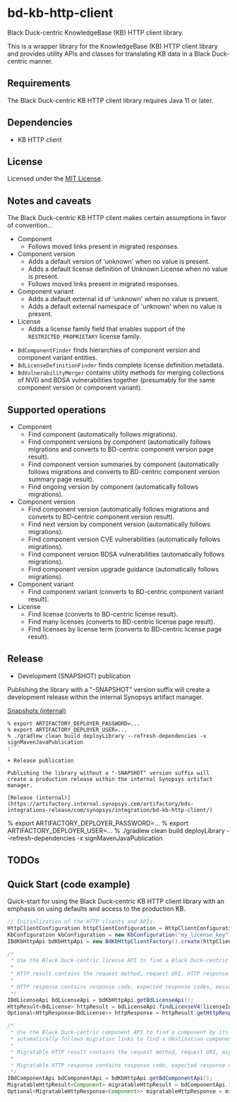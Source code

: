 # bd-kb-http-client

Black Duck-centric KnowledgeBase (KB) HTTP client library.

This is a wrapper library for the KnowledgeBase (KB) HTTP client library and provides 
utility APIs and classes for translating KB data in a Black Duck-centric manner. 

## Requirements

The Black Duck-centric KB HTTP client library requires Java 11 or later.

## Dependencies

* KB HTTP client

## License

Licensed under the [MIT License](https://github.com/blackducksoftware/kb-http-client/blob/main/LICENSE).

## Notes and caveats

The Black Duck-centric KB HTTP client makes certain assumptions in favor of convention...

+ Component
   - Follows moved links present in migrated responses.
+ Component version
   - Adds a default version of 'unknown' when no value is present.
   - Adds a default license definition of Unknown License when no value is present.
   - Follows moved links present in migrated responses.
+ Component variant
   - Adds a default external id of 'unknown' when no value is present.
   - Adds a default external namespace of 'unknown' when no value is present.
+ License
   - Adds a license family field that enables support of the `RESTRICTED_PROPRIETARY` license family.

* `BdComponentFinder` finds hierarchies of component version and component variant entities.
* `BdLicenseDefinitionFinder` finds complete license definition metadata.
* `BdVulnerabilityMerger` contains utility methods for merging collections of NVD and BDSA vulnerabilities together (presumably for the same component version or component variant).
   
## Supported operations

+ Component
   - Find component (automatically follows migrations).
   - Find component versions by component (automatically follows migrations and converts to BD-centric component version page result).
   - Find component version summaries by component (automatically follows migrations and converts to BD-centric component version summary page result).
   - Find ongoing version by component (automatically follows migrations).
+ Component version
   - Find component version (automatically follows migrations and converts to BD-centric component version result).
   - Find next version by component version (automatically follows migrations).
   - Find component version CVE vulnerabilities (automatically follows migrations).
   - Find component version BDSA vulnerabilities (automatically follows migrations).
   - Find component version upgrade guidance (automatically follows migrations).
+ Component variant
   - Find component variant (converts to BD-centric component variant result).
+ License
   - Find license (converts to BD-centric license result).  
   - Find many licenses (converts to BD-centric license page result). 
   - Find licenses by license term (converts to BD-centric license page result).
   
## Release

+ Development (SNAPSHOT) publication

Publishing the library with a "-SNAPSHOT" version suffix will create a development release within the internal Synopsys artifact manager.

[Snapshots (internal)](https://artifactory.internal.synopsys.com/artifactory/bds-integrations-snapshot/com/synopsys/integration/bd-kb-http-client/)

```
% export ARTIFACTORY_DEPLOYER_PASSWORD=...
% export ARTIFACTORY_DEPLOYER_USER=...
% ./gradlew clean build deployLibrary --refresh-dependencies -x signMavenJavaPublication
:```

+ Release publication

Publishing the library without a "-SNAPSHOT" version suffix will create a production release within the internal Synopsys artifact manager.

[Release (internal)](https://artifactory.internal.synopsys.com/artifactory/bds-integrations-release/com/synopsys/integration/bd-kb-http-client/)

```
% export ARTIFACTORY_DEPLOYER_PASSWORD=...
% export ARTIFACTORY_DEPLOYER_USER=...
% ./gradlew clean build deployLibrary --refresh-dependencies -x signMavenJavaPublication

## TODOs   

## Quick Start (code example)

Quick-start for using the Black Duck-centric KB HTTP client library with an emphasis on using defaults and access to the production KB.  

```java
// Initialization of the HTTP clients and APIs.
HttpClientConfiguration httpClientConfiguration = HttpClientConfigurationBuilder.create().userAgent("MyApplication/1.0").build();
KbConfiguration kbConfiguration = new KbConfiguration("my_license_key");
IBdKbHttpApi bdKbHttpApi = new BdKbHttpClientFactory().create(httpClientConfiguration, kbConfiguration);

/* 
 * Use the Black Duck-centric license API to find a Black Duck-centric license by its license id.
 * 
 * HTTP result contains the request method, request URI, HTTP response if available, and exception cause if available.
 * 
 * HTTP response contains response code, expected response codes, message body if available, and migration metadata if available.
 */
IBdLicenseApi bdLicenseApi = bdKbHttpApi.getBdLicenseApi();
HttpResult<BdLicense> httpResult = bdLicenseApi.findLicenseV4(licenseId);
Optional<HttpResponse<BdLicense>> httpResponse = httpResult.getHttpResponse();

/* 
 * Use the Black Duck-centric component API to find a component by its component id.   The Black Duck-centric component API 
 * automatically follows migration links to find a destination component given the original, source component id.
 * 
 * Migratable HTTP result contains the request method, request URI, migratable HTTP response if available, and exception cause if available.
 * 
 * Migratable HTTP response contains response code, expected response codes, message body if available, migration metadata if available, and migrated meta history if migration links were followed to retrieve a final result.
 */
IBdComponentApi bdComponentApi = bdKbHttpApi.getBdComponentApi();
MigratableHttpResult<Component> migratableHttpResult = bdComponentApi.findComponentV4(componentId);
Optional<MigratableHttpResponse<Component>> migratableHttpResponse = migratableHttpResult.getMigratableHttpResponse();
```
